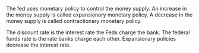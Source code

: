 The fed uses monetary policy to control the money supply. An increase in the money supply is called expansionary monetary policy. A decrease in the money supply is called contractionary monetary policy.

The discount rate is the interest rate the Feds charge the bank. The federal funds rate is the rate banks charge each other. Expansionary policies decrease the interest rate.